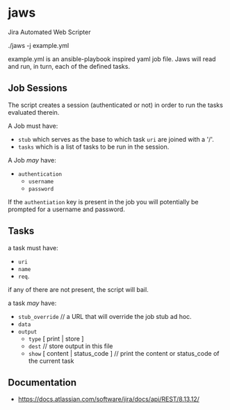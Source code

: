 # jaws
Jira Automated Web Scripter

./jaws -j example.yml

example.yml is an ansible-playbook inspired yaml job file. Jaws will read and run, in turn, each of the defined tasks.

## Job Sessions

The script creates a session (authenticated or not) in order to run the tasks evaluated therein.

A Job must have:
* `stub` which serves as the base to which task `uri` are joined with a '/'.
* `tasks` which is a list of tasks to be run in the session.

A Job _may_ have:
* `authentication`
  * `username`
  * `password`

If the `authentiation` key is present in the job you will potentially be prompted for a username and password.

## Tasks

a task must have:
* `uri`
* `name`
* `req`. 

if any of there are not present, the script will bail.

a task _may_ have:
* `stub_override`  // a URL that will override the job stub ad hoc.
* `data`
* `output`
  * `type` [ print | store ]
  * `dest` // store output in this file
  * `show` [ content | status_code ] // print the content or status_code of the current task
## Documentation

* https://docs.atlassian.com/software/jira/docs/api/REST/8.13.12/
